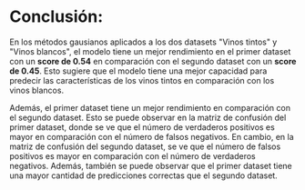 # Conclusión:

En los métodos gausianos aplicados a los dos datasets "Vinos tintos" y "Vinos blancos", el modelo tiene un mejor rendimiento en el primer dataset con un **score de 0.54** en comparación con el segundo dataset con un **score de 0.45**. Esto sugiere que el modelo tiene una mejor capacidad para predecir las características de los vinos tintos en comparación con los vinos blancos.

Además, el primer dataset tiene un mejor rendimiento en comparación con el segundo dataset. Esto se puede observar en la matriz de confusión del primer dataset, donde se ve que el número de verdaderos positivos es mayor en comparación con el número de falsos negativos. En cambio, en la matriz de confusión del segundo dataset, se ve que el número de falsos positivos es mayor en comparación con el número de verdaderos negativos. Además, también se puede observar que el primer dataset tiene una mayor cantidad de predicciones correctas que el segundo dataset.
